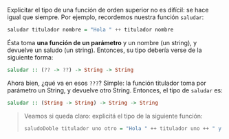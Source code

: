 Explicitar el tipo de una función de orden superior no es difícil: se hace igual que siempre. Por ejemplo, recordemos nuestra función `saludar`: 

```haskell
saludar titulador nombre = "Hola " ++ titulador nombre
```

Ésta toma **una función de un parámetro** y un nombre (un string), y devuelve un saludo (un string). Entonces, su tipo debería verse de la siguiente forma:

```haskell
saludar :: (?? -> ??) -> String -> String
```

Ahora bien, ¿qué va en esos `???`? Simple: la función titulador toma por parámetro un String, y devuelve otro String. Entonces, el tipo de `saludar` es:


```haskell
saludar :: (String -> String) -> String -> String
```

> Veamos si queda claro: explicitá el tipo de la siguiente función: 
>
> ```haskell
> saludoDoble titulador uno otro = "Hola " ++ titulador uno ++ " y " ++ titulador otro  
> ```